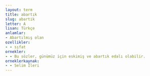```yaml
---
layout: term
title: abartık
slug: abartik
letter: A
lisan: Türkçe
anlamlar:
- Abartılmış olan
ozellikler:
- - sıfat
ornekler:
- - Bu sözler, günümüz için eskimiş ve abartık edalı olabilir.
orneklerkaynak:
- - Selim İleri
---
```

